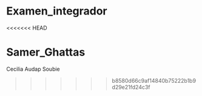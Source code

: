 # Examen_integrador


<<<<<<< HEAD



Samer_Ghattas
=======
Cecilia Audap Soubie
>>>>>>> b8580d66c9af14840b75222b1b9d29e21fd24c3f
